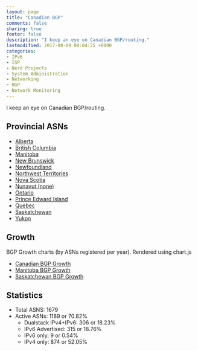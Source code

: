 ```yaml
---
layout: page
title: "Canadian BGP"
comments: false
sharing: true
footer: false
description: "I keep an eye on Canadian BGP/routing."
lastmodified: 2017-08-09 00:04:25 +0000
categories:
- IPv6
- ISP
- Nerd Projects
- System Administration
- Networking
- BGP
- Network Monitoring
---
```

I keep an eye on Canadian BGP/routing.

## Provincial ASNs

* [Alberta](/bgp/ab/)
* [British Columbia](/bgp/bc/)
* [Manitoba](/bgp/mb/)
* [New Brunswick](/bgp/nb/)
* [Newfoundland](/bgp/nl/)
* [Northwest Territories](/bgp/nt/)
* [Nova Scotia](/bgp/ns/)
* [Nunavut (none)](/bgp/nu/)
* [Ontario](/bgp/on/)
* [Prince Edward Island](/bgp/pe/)
* [Quebec](/bgp/qc/)
* [Saskatchewan](/bgp/sk/)
* [Yukon](/bgp/yt/)

## Growth

BGP Growth charts (by ASNs registered per year).
Rendered using chart.js

* [Canadian BGP Growth](/bgp/asns/)
* [Manitoba BGP Growth](/bgp/mb/asns/)
* [Saskatchewan BGP Growth](/bgp/sk/asns/)

## Statistics

* Total ASNS: 1679
* Active ASNs: 1189 or 70.82%
  * Dualstack IPv4+IPv6: 306 or 18.23%
  * IPv6 Advertised: 315 or 18.76%
  * IPv6 only: 9 or 0.54%
  * IPv4 only: 874 or 52.05%

